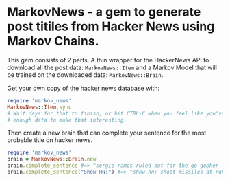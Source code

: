 # MarkovNews - a gem to generate post titiles from Hacker News using Markov Chains.

This gem consists of 2 parts. A thin wrapper for the HackerNews API to download
all the post data: `MarkovNews::Item` and a Markov Model that will be trained on
the downloaded data: `MarkovNews::Brain`.

Get your own copy of the hacker news database with:

```ruby
require 'markov_news'
MarkovNews::Item.sync
# Wait days for that to finish, or hit CTRL-C when you feel like you've got 
# enough data to make that interesting.
```

Then create a new brain that can complete your sentence for the most probable
title on hacker news.

```ruby
require 'markov_news'
brain = MarkovNews::Brain.new
brain.complete_sentence #=> "sergio ramos ruled out for the go gopher – the big bang bundle with $14,863 worth of side projects with new technologies by reflecting light in 15 years of" 
brain.complete_sentence("Show HN:") #=> "show hn: shoot missiles at ruby devs" 
```
